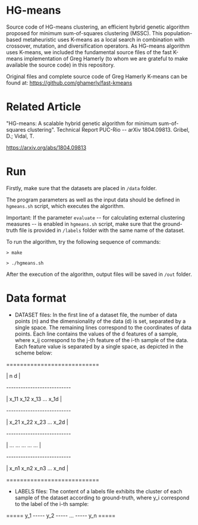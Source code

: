 # HG-means

Source code of HG-means clustering, an efficient hybrid genetic algorithm proposed for minimum sum-of-squares clustering (MSSC). This population-based metaheuristic uses K-means as a local search in combination with crossover, mutation, and diversification operators. As HG-means algorithm uses K-means, we included the fundamental source files of the fast K-means implementation of Greg Hamerly (to whom we are grateful to make available the source code) in this repository.

Original files and complete source code of Greg Hamerly K-means can be found at: https://github.com/ghamerly/fast-kmeans

# Related Article

"HG-means: A scalable hybrid genetic algorithm for minimum sum-of-squares clustering". Technical Report PUC-Rio -- arXiv 1804.09813. Gribel, D.; Vidal, T.

https://arxiv.org/abs/1804.09813

# Run

Firstly, make sure that the datasets are placed in `/data` folder.

The program parameters as well as the input data should be defined in `hgmeans.sh` script,
which executes the algorithm.

Important: If the parameter `evaluate` -- for calculating external clustering measures -- is enabled in `hgmeans.sh` script, make sure that the ground-truth file is provided in `/labels` folder with the same name of the dataset.

To run the algorithm, try the following sequence of commands:

`> make`

`> ./hgmeans.sh`

After the execution of the algorithm, output files will be saved in `/out` folder.

# Data format

- DATASET files: In the first line of a dataset file, the number of data points (n) and the dimensionality of the data (d) is set, separated by a single space. The remaining lines correspond to the coordinates of data points. Each line contains the values of the d features of a sample, where x_ij correspond to the j-th feature of the i-th sample of the data. Each feature value is separated by a single space, as depicted in the scheme below:

\=\=\=\=\=\=\=\=\=\=\=\=\=\=\=\=\=\=\=\=\=\=\=\=\=\=\=

\| n d                     \|

\-\-\-\-\-\-\-\-\-\-\-\-\-\-\-\-\-\-\-\-\-\-\-\-\-\-\-

\| x_11 x_12 x_13 ... x_1d \|

\-\-\-\-\-\-\-\-\-\-\-\-\-\-\-\-\-\-\-\-\-\-\-\-\-\-\-

\| x_21 x_22 x_23 ... x_2d \|

\-\-\-\-\-\-\-\-\-\-\-\-\-\-\-\-\-\-\-\-\-\-\-\-\-\-\-

\| ...  ...  ...  ... ... \|

\-\-\-\-\-\-\-\-\-\-\-\-\-\-\-\-\-\-\-\-\-\-\-\-\-\-\-

\| x_n1 x_n2 x_n3 ... x_nd \|

\=\=\=\=\=\=\=\=\=\=\=\=\=\=\=\=\=\=\=\=\=\=\=\=\=\=\=

- LABELS files: The content of a labels file exhibits the cluster of each sample of the dataset according to ground-truth, where y_i correspond to the label of the i-th sample:

\=\=\=\=\=
 y_1
\-\-\-\-\-
 y_2
\-\-\-\-\-
 ...
\-\-\-\-\-
 y_n
\=\=\=\=\=
